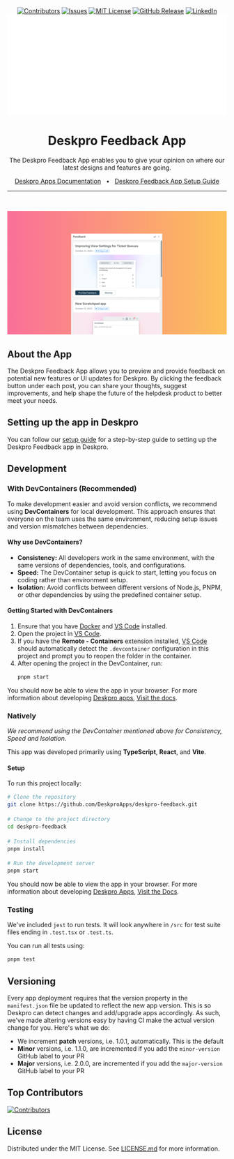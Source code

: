 <div align='center'>
  <a target='_blank' href=''><img src='https://img.shields.io/github/contributors/deskproapps/deskpro-feedback.svg?style=for-the-badge' alt='Contributors' /></a>
  <a target='_blank' href='https://github.com/deskproapps/deskpro-feedback/issues'><img src='https://img.shields.io/github/issues/deskproapps/deskpro-feedback.svg?style=for-the-badge' alt='Issues' /></a>
  <a target='_blank' href='https://github.com/deskproapps/deskpro-feedback/blob/master/LICENSE.md'><img src='https://img.shields.io/github/license/deskproapps/deskpro-feedback.svg?style=for-the-badge' alt='MIT License' /></a>
  <a target='_blank' href='https://github.com/deskproapps/deskpro-feedback/releases'><img src='https://img.shields.io/github/v/release/deskproapps/deskpro-feedback?style=for-the-badge' alt='GitHub Release' /></a>
  <a target='_blank' href='https://www.linkedin.com/company/deskpro'><img src='https://img.shields.io/badge/-LinkedIn-black.svg?style=for-the-badge&logo=linkedin&colorB=555' alt='LinkedIn' /></a>
  <img src='readme.svg' />
</div>

<div align='center'>
  <h1>Deskpro Feedback App</h1>
  <p>The Deskpro Feedback App enables you to give your opinion on where our latest designs and features are going.</p>
  <a href='https://support.deskpro.com/ga/guides/developers/anatomy-of-an-app' target='_blank'>Deskpro Apps Documentation</a>
  <span>&nbsp;&nbsp;•&nbsp;&nbsp;</span>
  <a href='./SETUP.md' target='_blank'>Deskpro Feedback App Setup Guide</a>
  <br />
  <hr />
  <br />
</div>

![screenshot of the Deskpro Feedback App](./docs/readme/app-screenshot.png)

## **About the App**
The Deskpro Feedback App allows you to preview and provide feedback on potential new features or UI updates for Deskpro. By clicking the feedback button under each post, you can share your thoughts, suggest improvements, and help shape the future of the helpdesk product to better meet your needs.

## **Setting up the app in Deskpro**
You can follow our [setup guide](./SETUP.md) for a step-by-step guide to setting up the Deskpro Feedback app in Deskpro.

## Development

### With DevContainers (Recommended)
To make development easier and avoid version conflicts, we recommend using **DevContainers** for local development. This approach ensures that everyone on the team uses the same environment, reducing setup issues and version mismatches between dependencies.

#### Why use DevContainers?
- **Consistency:** All developers work in the same environment, with the same versions of dependencies, tools, and configurations.
- **Speed:** The DevContainer setup is quick to start, letting you focus on coding rather than environment setup.
- **Isolation:** Avoid conflicts between different versions of Node.js, PNPM, or other dependencies by using the predefined container setup.

#### Getting Started with DevContainers
1. Ensure that you have [Docker](https://www.docker.com/get-started) and [VS Code](https://code.visualstudio.com/) installed.
2. Open the project in [VS Code](https://code.visualstudio.com/).
3. If you have the **Remote - Containers** extension installed, [VS Code](https://code.visualstudio.com/) should automatically detect the `.devcontainer` configuration in this project and prompt you to reopen the folder in the container.
4. After opening the project in the DevContainer, run:
   ```bash
   pnpm start
   ```

You should now be able to view the app in your browser. For more information about developing [Deskpro apps](https://www.deskpro.com/apps), [Visit the docs](https://support.deskpro.com/ga/guides/developers/anatomy-of-an-app).

### Natively
_We recommend using the DevContainer mentioned above for Consistency, Speed and Isolation._

This app was developed primarily using **TypeScript**, **React**, and **Vite**.

#### Setup
To run this project locally:

 ```bash
# Clone the repository
git clone https://github.com/DeskproApps/deskpro-feedback.git

# Change to the project directory
cd deskpro-feedback

# Install dependencies
pnpm install

# Run the development server
pnpm start
```

You should now be able to view the app in your browser. For more information about developing [Deskpro Apps](https://www.deskpro.com/apps), [Visit the Docs](https://support.deskpro.com/ga/guides/developers/anatomy-of-an-app).

### Testing
We've included `jest` to run tests. It will look anywhere in `/src` for test suite files ending in `.test.tsx` or `.test.ts`.

You can run all tests using:

```bash
pnpm test
```

## Versioning
Every app deployment requires that the version property in the `manifest.json` file be updated to reflect the new app version. This is so Deskpro can detect changes and add/upgrade apps accordingly. As such, we've made altering versions easy by having CI make the actual version change for you. Here's what we do:

* We increment **patch** versions, i.e. 1.0.1, automatically. This is the default
* **Minor** versions, i.e. 1.1.0, are incremented if you add the `minor-version` GitHub label to your PR
* **Major** versions, i.e. 2.0.0, are incremented if you add the `major-version` GitHub label to your PR

## Top Contributors
[![Contributors](https://contrib.rocks/image?repo=deskproapps/deskpro-feedback)](https://github.com/deskproapps/deskpro-feedback/graphs/contributors)


## License
Distributed under the MIT License. See [LICENSE.md](LICENSE.md) for more information.